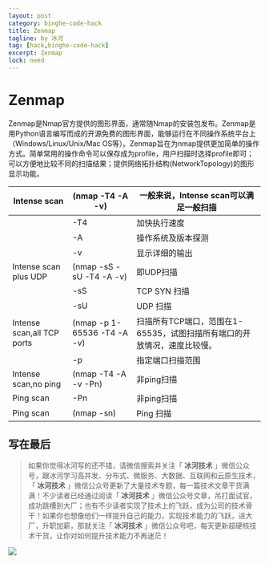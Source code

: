 ```yaml
---
layout: post
category: binghe-code-hack
title: Zenmap
tagline: by 冰河
tag: [hack,binghe-code-hack]
excerpt: Zenmap
lock: need
---
```


# Zenmap

Zenmap是Nmap官方提供的图形界面，通常随Nmap的安装包发布。Zenmap是用Python语言编写而成的开源免费的图形界面，能够运行在不同操作系统平台上（Windows/Linux/Unix/Mac  OS等）。Zenmap旨在为nmap提供更加简单的操作方式。简单常用的操作命令可以保存成为profile，用户扫描时选择profile即可；可以方便地比较不同的扫描结果；提供网络拓扑结构(NetworkTopology)的图形显示功能。

| Intense scan               | (nmap -T4 -A -v)            | 一般来说，Intense scan可以满足一般扫描                       |
| -------------------------- | --------------------------- | ------------------------------------------------------------ |
|                            | -T4                         | 加快执行速度                                                 |
|                            | -A                          | 操作系统及版本探测                                           |
|                            | -v                          | 显示详细的输出                                               |
| Intense scan plus UDP      | (nmap -sS -sU -T4 -A -v)    | 即UDP扫描                                                    |
|                            | -sS                         | TCP SYN 扫描                                                 |
|                            | -sU                         | UDP 扫描                                                     |
| Intense scan,all TCP ports | (nmap -p 1-65536 -T4 -A -v) | 扫描所有TCP端口，范围在1-65535，试图扫描所有端口的开放情况，速度比较慢。 |
|                            | -p                          | 指定端口扫描范围                                             |
| Intense scan,no ping       | (nmap -T4 -A -v -Pn)        | 非ping扫描                                                   |
| Ping scan                  | -Pn                         | 非ping扫描                                                   |
| Ping scan                  | (nmap -sn)                  | Ping 扫描                                                    |


## 写在最后

> 如果你觉得冰河写的还不错，请微信搜索并关注「 **冰河技术** 」微信公众号，跟冰河学习高并发、分布式、微服务、大数据、互联网和云原生技术，「 **冰河技术** 」微信公众号更新了大量技术专题，每一篇技术文章干货满满！不少读者已经通过阅读「 **冰河技术** 」微信公众号文章，吊打面试官，成功跳槽到大厂；也有不少读者实现了技术上的飞跃，成为公司的技术骨干！如果你也想像他们一样提升自己的能力，实现技术能力的飞跃，进大厂，升职加薪，那就关注「 **冰河技术** 」微信公众号吧，每天更新超硬核技术干货，让你对如何提升技术能力不再迷茫！


![](https://img-blog.csdnimg.cn/20200906013715889.png)